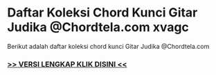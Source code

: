 
 # Daftar Koleksi Chord  Kunci Gitar Judika @Chordtela.com xvagc


Berikut adalah daftar koleksi chord  kunci Gitar Judika @Chordtela.com

###  <a href="https://shortlighzx.web.app?sq=Daftar Koleksi Chord  Kunci Gitar Judika @Chordtela.com"> >> VERSI LENGKAP KLIK DISINI << </a>
